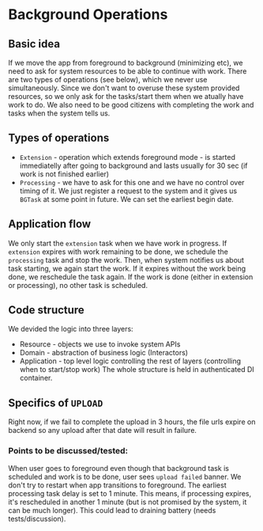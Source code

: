 
# Background Operations

## Basic idea
If we move the app from foreground to background (minimizing etc), we need to ask for system resources to be able to continue with work. There are two types of operations (see below), which we never use simultaneously.
Since we don't want to overuse these system provided resources, so we only ask for the tasks/start them when we atually have work to do. We also need to be good citizens with completing the work and tasks when the system tells us.

## Types of operations
- `Extension` - operation which extends foreground mode - is started immediatelly after going to background and lasts usually for 30 sec (if work is not finished earlier)
- `Processing` - we have to ask for this one and we have no control over timing of it. We just register a request to the system and it gives us `BGTask` at some point in future. We can set the earliest begin date.

## Application flow 
We only start the `extension` task when we have work in progress. If `extension` expires with work remaining to be done, we schedule the `processing` task and stop the work. Then, when system notifies us about task starting, we again start the work. If it expires without the work being done, we reschedule the task again. If the work is done (either in extension or processing), no other task is scheduled.  

## Code structure
We devided the logic into three layers:
- Resource - objects we use to invoke system APIs
- Domain - abstraction of business logic (Interactors)
- Application - top level logic controlling the rest of layers (controlling when to start/stop work)
The whole structure is held in authenticated DI container.

## Specifics of `UPLOAD`
Right now, if we fail to complete the upload in 3 hours, the file urls expire on backend so any upload after that date will result in failure.

### Points to be discussed/tested:
When user goes to foreground even though that background task is scheduled and work is to be done, user sees `upload failed` banner. We don't try to restart when app transitions to foreground.
The earliest processing task delay is set to 1 minute. This means, if processing expires, it's rescheduled in another 1 minute (but is not promised by the system, it can be much longer). This could lead to draining battery (needs tests/discussion).
